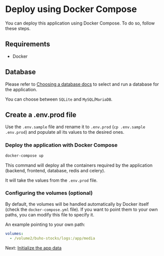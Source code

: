 # Deploy using Docker Compose

You can deploy this application using Docker Compose. To do so, follow these steps.

## Requirements

- Docker

## Database

Please refer to [Choosing a database docs](/docs/development/database-selection) to select and run a database for the application.

You can choose between `SQLite` and `MySQL`/`MariaDB`.

## Create a .env.prod file

Use the `.env.sample` file and rename it to `.env.prod` (`cp .env.sample .env.prod`) and populate all its values to the desired ones.

### Deploy the application with Docker Compose

```bash
docker-compose up
```

This command will deploy all the containers required by the application (backend, frontend, database, redis and celery).

It will take the values from the `.env.prod` file.

### Configuring the volumes (optional)

By default, the volumes will be handled automatically by Docker itself (check the `docker-compose.yml` file). If you want to point them to your own paths, you can modify this file to specify it.

An example pointing to your own path:

```yaml
volumes:
  - /volume2/buho-stocks/logs:/app/media
```

Next: [Initialize the app data](initialize-app-data.md)